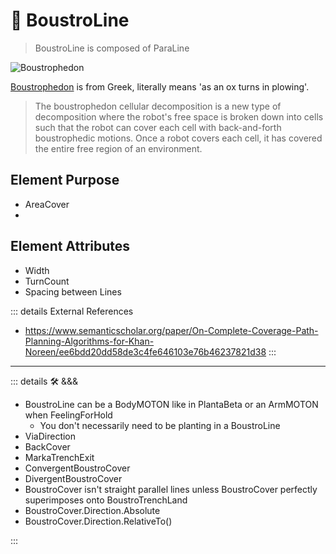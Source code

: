 # 🔻 <via>BoustroLine</via>

> BoustroLine is composed of ParaLine

![Boustrophedon](/Boustrophedon.jpg)

[Boustrophedon](https://en.wikipedia.org/wiki/Boustrophedon) is from Greek, literally means 'as an ox turns in plowing'.

> The boustrophedon cellular decomposition is a new type of decomposition where the robot's free space is broken down into cells such that the robot can cover each cell with back-and-forth boustrophedic motions. Once a robot covers each cell, it has covered the entire free region of an environment.

## Element Purpose

- AreaCover
-

## Element Attributes

- Width
- TurnCount
- Spacing between Lines

::: details External References

- <https://www.semanticscholar.org/paper/On-Complete-Coverage-Path-Planning-Algorithms-for-Khan-Noreen/ee6bdd20dd58de3c4fe646103e76b46237821d38>
:::

---

<!-- =================================================== -->
<!-- =================================================== -->
<!-- =================================================== -->
<!-- =================================================== -->
<!-- =================================================== -->
::: details 🛠 <dev>&&&</dev>

- BoustroLine can be a BodyMOTON like in PlantaBeta or an ArmMOTON when FeelingForHold
    - You don't necessarily need to be planting in a BoustroLine
- ViaDirection
- BackCover
- MarkaTrenchExit
- ConvergentBoustroCover
- DivergentBoustroCover
- BoustroCover isn't straight parallel lines unless BoustroCover perfectly superimposes onto BoustroTrenchLand
- BoustroCover.Direction.Absolute
- BoustroCover.Direction.RelativeTo()

:::
